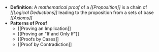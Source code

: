 - **Definition**: A  _mathematical proof_ of a _[[Proposition]]_ is a chain of _[[Logical Deductions]]_ leading to the proposition from a sets of base _[[Axioms]]_
- **Patterns of Proof**
	- [[Proving an Implication]]
	- [[Proving an "If and Only If"]]
	- [[Proofs by Cases]]
	- [[Proof by Contradiction]]